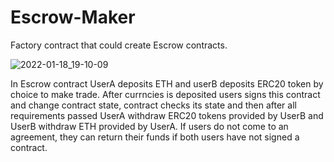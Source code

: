 # Escrow-Maker
Factory contract that could create Escrow contracts.



![2022-01-18_19-10-09](https://user-images.githubusercontent.com/88685373/149975237-feeb9cc6-046f-4e8d-a6e5-44b99feac91d.png)


In Escrow contract UserA deposits ETH and userB deposits ERC20 token by choice to make trade. After currncies is deposited users signs this contract and change contract state, contract checks its state and then after all requirements passed UserA withdraw ERC20 tokens provided by UserB and UserB withdraw ETH provided by UserA. If users do not come to an agreement, they can return their funds if both users have not signed a contract.

